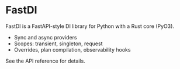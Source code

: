 # FastDI

FastDI is a FastAPI-style DI library for Python with a Rust core (PyO3).

- Sync and async providers
- Scopes: transient, singleton, request
- Overrides, plan compilation, observability hooks

See the API reference for details.

